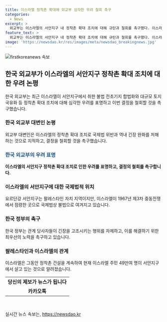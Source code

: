 ```yaml
---
title: 이스라엘 정착촌 확대에 외교부 심각한 우려 철회 촉구
categories:
  - News
excerpt: >
  외교부는 이스라엘의 서안지구 내 정착촌 확대 조치에 대해 규탄과 철회를 촉구했다. 이스라엘의 불법 전초기지 합법화와 대규모 토지 국유화 등 조치에 대해 우려를 표명하며, 정착촌 건설은 국제법 위반이고 해결 노력을 방해한다고 강조했다. 또한 관계 당사자들에게 긴장 고조를 삼가고 사태 종식을 위해 노력할 것을 촉구했다. 요르단강 서안지구는 팔레스타인 자치 지역이지만, 이스라엘이 1967년 점령한 곳으로, 정착촌은 국제법적으로 불법으로 간주된다. (150자)
feature_text: >
  외교부는 이스라엘의 서안지구 내 정착촌 확대 조치에 대해 규탄과 철회를 촉구했다. 이스라엘의 불법 전초기지 합법화와 대규모 토지 국유화 등 조치에 대해 우려를 표명하며, 정착촌 건설은 국제법 위반이고 해결 노력을 방해한다고 강조했다. 또한 관계 당사자들에게 긴장 고조를 삼가고 사태 종식을 위해 노력할 것을 촉구했다. 요르단강 서안지구는 팔레스타인 자치 지역이지만, 이스라엘이 1967년 점령한 곳으로, 정착촌은 국제법적으로 불법으로 간주된다. (150자)
image: 'https://newsdao.kr/res/images/meta/newsdao_breakingnews.jpg'
---
```


<p><img src="https://newsdao.kr/res/images/meta/newsdao_breakingnews.jpg" alt="firstkoreanews 속보" /></p>

<h2 data-ke-size="size26">한국 외교부가 이스라엘의 서안지구 정착촌 확대 조치에 대한 우려 논평</h2>

<p data-ke-size="size16">한국 외교부는 최근 이스라엘이 서안지구에서 취한 불법 전초기지 합법화와 대규모 토지 국유화 등 정착촌 확대 조치에 대해 심각한 우려를 표명하고 이번 결정을 철회할 것을 촉구했습니다.</p>

<h3>한국 외교부 대변인 논평</h3>

<p data-ke-size="size16">외교부 대변인은 이스라엘의 정착촌 확대 조치로 국제법 위반과 역내 긴장 완화를 저해하는 것으로 지적하고, 결정을 철회할 것을 촉구했습니다.</p>

<h3><span style="color: #1a5490;">한국 외교부의 우려 표명</span></h3>

<p data-ke-size="size16"><b>이스라엘의 서안지구 정착촌 확대 조치로 인한 우려를 표명하고, 결정의 철회를 촉구합니다.</b></p>

<h3>이스라엘의 서안지구에 대한 국제법적 위치</h3>

<p data-ke-size="size16">요르단강 서안지구는 팔레스타인 자치 지역이지만, 이스라엘이 1967년 제3차 중동전쟁에서 점령한 곳으로 국제법상 불법으로 여겨지고 있습니다.</p>

<h3>한국 정부의 촉구</h3>

<p data-ke-size="size16">한국 정부는 관계 당사자들이 긴장을 고조시키는 행위를 자제하고, 이를 해결하기 위한 최우선의 노력을 촉구하고 있습니다.</p>

<h3>팔레스타인과 이스라엘의 관계</h3>

<p data-ke-size="size16">이스라엘은 그동안 정착촌 건설을 계속하여 현재 이스라엘 주민 49만여 명이 서안지구에서 살고 있는 것으로 알려졌습니다.</p>

<table>
    <tbody>
        <tr>
            <td style="text-align: center; height: 17px;"><b>당신의 제보가 뉴스가 됩니다</b></td>
        </tr>
        <tr>
            <td style="text-align: center; height: 17px;"><b>카카오톡</b></td>
        </tr>
    </tbody>
</table>

<p data-ke-size="size16">&nbsp;</p>
실시간 뉴스 속보는, <a href="https://newsdao.kr" rel="dofollow">https://newsdao.kr</a>


